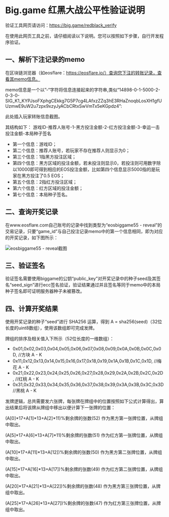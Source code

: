 # Big.game 红黑大战公平性验证说明

验证工具网页请访问：https://big.game/redblack_verify

在使用此网页工具之前，请仔细阅读以下说明。您可以按照如下步骤，自行开发程序验证。

## 一、解析下注记录的memo
在区块链浏览器（如eosflare：https://eosflare.io/）查询您下注的转账记录，查看其memo信息。

memo信息是一个以”-“字符将信息连接起来的字符串,类似“14898-0-1-5000-2-0-3-0-SIG_K1_KYPJsoFXphgCEkkg7G5P7cg4LAfxzZZq3hE3RHaZnoqbLosXH1gfUUzmwE9uW2u7zpx9xzyJyACbCRtxSwVmTx5eKGpdz4”: 

此处插入玩家转账信息截图。

其结构如下：
游戏ID-推荐人账号-1-黑方投注金额-2-红方投注金额-3-幸运一击投注金额-本局种子签名

* 第一个信息：游戏ID；
* 第二个信息：推荐人账号，若玩家不存在推荐人则显示为0；
* 第三个信息：1指黑方投注区域；
* 第四个信息：黑方区域的投注金额，若未投注则显示0，若投注则可用数字除以10000即可得到相应的EOS投注金额，比如第四个信息显示5000指的是玩家在黑方投注了0.5 EOS；
* 第五个信息：2指红方投注区域；
* 第六个信息：红方区域的投注金额；
* 第七个信息：本局种子签名。

## 二、查询开奖记录
在www.eosflare.com自己账号的记录中找到类型为“eosbiggame55 - reveal”的交易记录，只要“game_id”与自己投注记录memo中的第一个信息相同，即为对应的开奖记录，如下图所示： 

![eosbiggame55 - reveal截图](https://github.com/biggamerobot/dice/blob/master/redblack_reveal.png) 

## 三、验证签名

验证签名需要使用biggame的公钥“public_key”对开奖记录中的种子seed及其签名“seed_sign”进行ecc签名验证，验证结果通过并且签名等同于memo中的本局种子签名即可证明服务器种子未被篡改。


## 四、计算开奖结果
使用开奖记录的种子“seed”进行 SHA256 运算，得到 A = sha256(seed)（32位长度的uint8数组），使用该数组即可完成发牌。

牌组的排序及相关值入下所示（52位长度的一维数组）：
* 0x01,0x02,0x03,0x04,0x05,0x06,0x07,0x08,0x09,0x0A,0x0B,0x0C,0x0D, //方块 A - K
* 0x11,0x12,0x13,0x14,0x15,0x16,0x17,0x18,0x19,0x1A,0x1B,0x1C,0x1D, //梅花 A - K
* 0x21,0x22,0x23,0x24,0x25,0x26,0x27,0x28,0x29,0x2A,0x2B,0x2C,0x2D, //红桃 A - K
* 0x31,0x32,0x33,0x34,0x35,0x36,0x37,0x38,0x39,0x3A,0x3B,0x3C,0x3D  //黑桃 A - K

发牌逻辑，总共需要发六张牌，每张牌在牌组中的位置按照如下公式计算得出，算出结果后将该牌从牌组中移出以便计算下一张牌的位置：

(A[0]*17+A[1]*13+A[2]*11)%剩余牌的张数(52) 作为黑方第一张牌位置，从牌组中取出。

(A[5]*17+A[6]*13+A[7]*11)%剩余牌的张数(51) 作为红方第一张牌位置，从牌组中取出。

(A[10]*17+A[11]*13+A[12])%剩余牌的张数(50) 作为黑方第二张牌位置，从牌组中取出。

(A[15]*17+A[16]*13+A[17])%剩余牌的张数(49) 作为红方第二张牌位置，从牌组中取出。

(A[20]*17+A[21]*13+A[22])%剩余牌的张数(48) 作为黑方第三张牌位置，从牌组中取出。

(A[25]*17+A[26]*13+A[27])%剩余牌的张数(47) 作为红方第三张牌位置，从牌组中取出。

